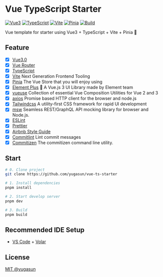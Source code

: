 # Vue TypeScript Starter

[![Vue3](https://img.shields.io/badge/Framework-Vue3-42b883)](https://vuejs.org/)
[![TypeScript](https://img.shields.io/badge/Language-TypeScript-blue)](https://www.typescriptlang.org/)
[![Vite](https://img.shields.io/badge/Develop-Vite-747bff)](https://vitejs.dev)
[![Pinia](https://img.shields.io/badge/Store-Pinia-f7d336)](https://pinia.vuejs.org)
[![Build](https://github.com/yugasun/vue-template/actions/workflows/deploy.yml/badge.svg?branch=main)](https://github.com/yugasun/vue-template/actions/workflows/deploy.yml)

Vue template for starter using Vue3 + TypeScript + Vite + Pinia 🚀

## Feature

-   [x] [Vue3.0](https://vuejs.org/)
-   [x] [Vue Router](https://github.com/vuejs/router)
-   [x] [TypeScript](https://www.typescriptlang.org/)
-   [x] [Vite](https://vitejs.dev/) Next Generation Frontend Tooling
-   [x] [Pinia](https://pinia.vuejs.org/) The Vue Store that you will enjoy using
-   [x] [Element Plus](https://github.com/element-plus/element-plus) 🎉 A Vue.js 3 UI Library made by Element team
-   [x] [vueuse](https://github.com/vueuse/vueuse) Collection of essential Vue Composition Utilities for Vue 2 and 3
-   [x] [axios](https://github.com/axios/axios) Promise based HTTP client for the browser and node.js
-   [x] [Tailwindcss](https://tailwindcss.com/) A utility-first CSS framework for rapid UI development
-   [x] [msw](https://mswjs.io/docs/) Seamless REST/GraphQL API mocking library for browser and Node.js.
-   [x] [ESLint](https://eslint.org/)
-   [x] [Prettier](https://prettier.io/)
-   [x] [Airbnb Style Guide](https://github.com/airbnb/javascript)
-   [x] [Commitlint](https://github.com/conventional-changelog/commitlint) Lint commit messages
-   [x] [Commitizen](https://github.com/commitizen/cz-cli) The commitizen command line utility.

## Start

```bash
# 0. Clone project
git clone https://github.com/yugasun/vue-ts-starter

# 1. Install dependencies
pnpm install

# 2. Start develop server
pnpm dev

# 3. Build
pnpm build
```

## Recommended IDE Setup

-   [VS Code](https://code.visualstudio.com/) + [Volar](https://marketplace.visualstudio.com/items?itemName=Vue.volar)

## License

[MIT @yugasun](./LICENSE)
